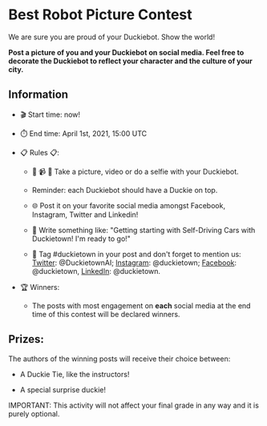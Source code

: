 # Best Robot Picture Contest

We are sure you are proud of your Duckiebot. Show the world!

**Post a picture of you and your Duckiebot on social media. Feel free to decorate the Duckiebot to reflect your character and the culture of your city.**


## Information

* 🎬 Start time: now!

* ⏱️ End time: April 1st, 2021, 15:00 UTC

* 📋 Rules 📋:

  - 📸 📹 🤳 Take a picture, video or do a selfie with your Duckiebot.

  - Reminder: each Duckiebot should have a Duckie on top.

  - 🌐 Post it on your favorite social media amongst Facebook, Instagram, Twitter and Linkedin!  

  - 💪 Write something like: "Getting starting with Self-Driving Cars with Duckietown! I'm ready to go!"

  - 🦆 Tag #duckietown in your post and don't forget to mention us: [Twitter][social-twitter]: @DuckietownAI; [Instagram][social-instagram]: @duckietown; [Facebook][social-fb]: @duckietown, [LinkedIn][social-linkedin]: @duckietown.

[social-twitter]:https://twitter.com/duckietownai
[social-instagram]:https://www.instagram.com/duckietown/
[social-fb]:https://www.facebook.com/duckietown/
[social-linkedin]:https://www.linkedin.com/company/duckietown/

* 🏆 Winners:

  - The posts with most engagement on **each** social media at the end time of this contest will be declared winners.

## Prizes:

The authors of the winning posts will receive their choice between:

- A Duckie Tie, like the instructors!

- A special surprise duckie!


IMPORTANT: This activity will not affect your final grade in any way and it is purely optional.
